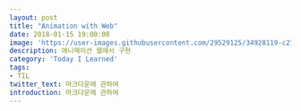 ```yaml
---
layout: post
title: "Animation with Web"
date: 2018-01-15 19:00:00
image: 'https://user-images.githubusercontent.com/29529125/34928119-c27999f2-f9fe-11e7-8294-b0dedb0e29e2.jpg'
description: 애니메이션 웹에서 구현
category: 'Today I Learned'
tags:
- TIL
twitter_text: 마크다운에 관하여
introduction: 마크다운에 관하여
---
```


<script src="crazyjamy.github.io/src/js/lottie.js" type="text/javascript"></script>
<script src="crazyjamy.github.io/src/js/index_lottie.js" type="text/javascript"></script>
<div id="jmbrowser"></div>
